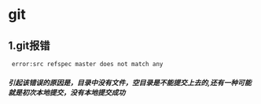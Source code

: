 # git

## 1.git报错

```bash
 error:src refspec master does not match any
```

##### 引起该错误的原因是，目录中没有文件，空目录是不能提交上去的,还有一种可能就是初次本地提交，没有本地提交成功